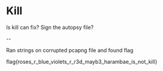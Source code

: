 # Kill

Is kill can fix? Sign the autopsy file?

--

Ran strings on corrupted pcapng file and found flag

flag{roses_r_blue_violets_r_r3d_mayb3_harambae_is_not_kill}
